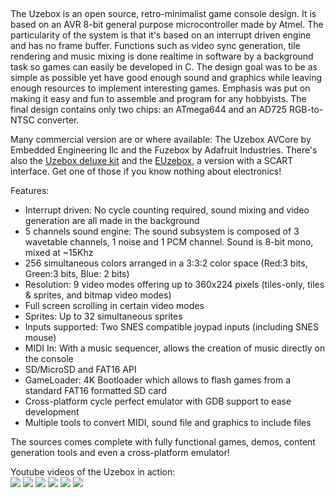 ![![](http://uzebox.org/gc1.jpg)](http://belogic.com/uzebox/images/board_details.jpg) ![![](http://uzebox.org/gc2.jpg)](http://belogic.com/uzebox/images/avcore-gamecard.jpg) ![![](http://uzebox.org/gc3.jpg)](http://belogic.com/uzebox/images/megatris.jpg) ![![](http://uzebox.org/gc4.gif)](http://uzebox.org/gc4_full.gif) ![![](http://uzebox.org/gc5.gif)](http://uzebox.org/gc5_full.gif)

The Uzebox is an open source, retro-minimalist game console design. It is based on an AVR 8-bit general purpose microcontroller made by Atmel. The particularity of the system is that it's based on an interrupt driven engine and has no frame buffer. Functions such as video sync generation, tile rendering and music mixing is done realtime in software by a background task so games can easily be developed in C. The design goal was to be as simple as possible yet have good enough sound and graphics while leaving enough resources to implement interesting games. Emphasis was put on making it easy and fun to assemble and program for any hobbyists. The final design contains only two chips: an ATmega644 and an AD725 RGB-to-NTSC converter.

Many commercial version are or where available: The Uzebox AVCore by Embedded Engineering llc and the Fuzebox by Adafruit Industries. There's also the [Uzebox deluxe kit](http://uzebox.org/shop/catalog/product_info.php?products_id=44) and the [EUzebox](http://www.hwhardsoft.de/deutsch/projekte/euzebox/), a version with a SCART interface. Get one of those if you know nothing about electronics!

Features:

  * Interrupt driven: No cycle counting required, sound mixing and video generation are all made in the background
  * 5 channels sound engine: The sound subsystem is composed of 3 wavetable channels, 1 noise and 1 PCM channel. Sound is 8-bit mono, mixed at ~15Khz
  * 256 simultaneous colors arranged in a 3:3:2 color space (Red:3 bits, Green:3 bits, Blue: 2 bits)
  * Resolution: 9 video modes offering up to 360x224 pixels (tiles-only, tiles & sprites, and bitmap video modes)
  * Full screen scrolling in certain video modes
  * Sprites: Up to 32 simultaneous sprites
  * Inputs supported: Two SNES compatible joypad inputs (including SNES mouse)
  * MIDI In: With a music sequencer, allows the creation of music directly on the console
  * SD/MicroSD and FAT16 API
  * GameLoader: 4K Bootloader which allows to flash games from a standard FAT16 formatted SD card
  * Cross-platform cycle perfect emulator with GDB support to ease development
  * Multiple tools to convert MIDI, sound file and graphics to include files

The sources comes complete with fully functional games, demos, content generation tools and even a cross-platform emulator!

Youtube videos of the Uzebox in action:<br>
<a href='http://www.youtube.com/watch?v=hWWsSn_QKLM'><img src='http://i1.ytimg.com/vi/hWWsSn_QKLM/default.jpg' /></a> <a href='http://www.youtube.com/watch?v=MmbjgadImt8'><img src='http://i2.ytimg.com/vi/MmbjgadImt8/default.jpg' /></a> <a href='http://www.youtube.com/watch?v=oHKiBjiAg8o'><img src='http://i4.ytimg.com/vi/oHKiBjiAg8o/default.jpg' /></a> <a href='http://www.youtube.com/watch?v=0u1Q3kpV1B0'><img src='http://i1.ytimg.com/vi/0u1Q3kpV1B0/default.jpg' /></a> <a href='http://www.youtube.com/watch?v=t2pMxKWWDlY'><img src='http://i1.ytimg.com/vi/t2pMxKWWDlY/default.jpg' /></a> <a href='http://www.youtube.com/watch?v=AmMM3IjrmCg'><img src='http://i2.ytimg.com/vi/AmMM3IjrmCg/default.jpg' /></a>